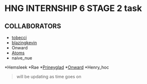 # HNG INTERNSHIP 6 STAGE 2 task

## COLLABORATORS

* [tobecci](https://wwww.github.com/tobecci)
* [blazingkevin](https://www.github.com/Blazingkevin)
* Onward
* [Atoms](https://www.github.com/jatoms)
* naive_nue

*Hemsleek
*Rae
*[Prineyglad](https://www.github.com/gbemy)
*[Onward](https://www.github.com/adeyemionward)
*Henry_hoc

> will be updating as time goes on
